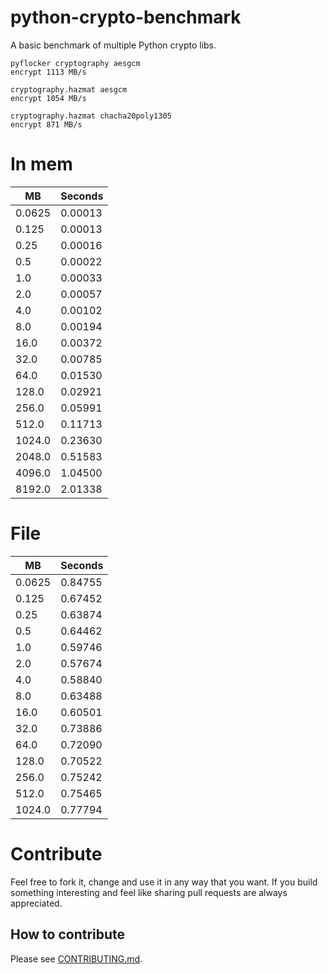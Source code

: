 # python-crypto-benchmark

A basic benchmark of multiple Python crypto libs.

```
pyflocker cryptography aesgcm
encrypt 1113 MB/s

cryptography.hazmat aesgcm
encrypt 1054 MB/s

cryptography.hazmat chacha20poly1305
encrypt 871 MB/s
```

# In mem
| MB    | Seconds |
| -------- | ------- |
|0.0625 | 0.00013|
|0.125 | 0.00013|
|0.25 | 0.00016|
|0.5 | 0.00022|
|1.0 | 0.00033|
|2.0 | 0.00057|
|4.0 | 0.00102|
|8.0 | 0.00194|
|16.0 | 0.00372|
|32.0 | 0.00785|
|64.0 | 0.01530|
|128.0 | 0.02921|
|256.0 | 0.05991|
|512.0 | 0.11713|
|1024.0 | 0.23630|
|2048.0 | 0.51583|
|4096.0 | 1.04500|
|8192.0 | 2.01338|

# File
| MB    | Seconds |
| -------- | ------- |
|0.0625 | 0.84755|
|0.125 | 0.67452|
|0.25 | 0.63874|
|0.5 | 0.64462|
|1.0 | 0.59746|
|2.0 | 0.57674|
|4.0 | 0.58840|
|8.0 | 0.63488|
|16.0 | 0.60501|
|32.0 | 0.73886|
|64.0 | 0.72090|
|128.0 | 0.70522|
|256.0 | 0.75242|
|512.0 | 0.75465|
|1024.0 | 0.77794|

# Contribute

Feel free to fork it, change and use it in any way that you want.
If you build something interesting and feel like sharing pull requests are always appreciated.

## How to contribute

Please see [CONTRIBUTING.md](CONTRIBUTING.md).
